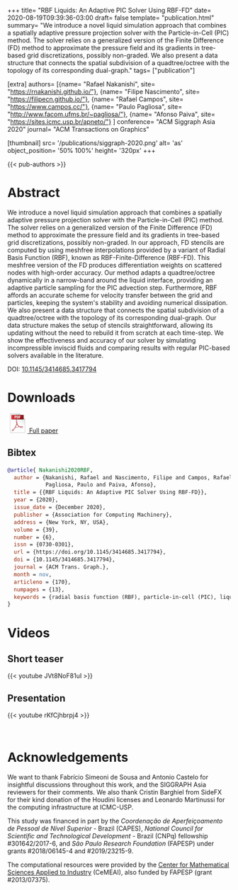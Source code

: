 +++
title= "RBF Liquids: An Adaptive PIC Solver Using RBF-FD"
date= 2020-08-19T09:39:36-03:00
draft= false
template= "publication.html"
summary= "We introduce a novel liquid simulation approach that combines a spatially adaptive pressure projection solver with the Particle-in-Cell (PIC) method. The solver relies on a generalized version of the Finite Difference (FD) method to approximate the pressure field and its gradients in tree-based grid discretizations, possibly non-graded. We also present a data structure that connects the spatial subdivision of a quadtree/octree with the topology of its corresponding dual-graph."
tags= ["publication"]

[extra]
authors= [{name= "Rafael Nakanishi", site= "https://rnakanishi.github.io/"},
{name= "Filipe Nascimento", site= "https://filipecn.github.io/"},
{name= "Rafael Campos", site= "https://www.campos.cc/"},
{name= "Paulo Pagliosa", site= "http://www.facom.ufms.br/~pagliosa/"},
{name= "Afonso Paiva", site= "https://sites.icmc.usp.br/apneto/"}
]
conference= "ACM Siggraph Asia 2020"
journal= "ACM Transactions on Graphics"

[thumbnail]
    src= '/publications/siggraph-2020.png'
    alt=  'as'
    object_position=  '50% 100%'
    height= '320px'
+++

{{< pub-authors >}}


# Abstract
We introduce a novel liquid simulation approach that combines a spatially adaptive pressure projection solver with the Particle-in-Cell (PIC) method. The solver relies on a generalized version of the Finite Difference (FD) method to approximate the pressure field and its gradients in tree-based grid discretizations, possibly non-graded. In our approach, FD stencils are computed by using meshfree interpolations provided by a variant of Radial Basis Function (RBF), known as RBF-Finite-Difference (RBF-FD).  This meshfree version of the FD produces differentiation weights on scattered nodes with high-order accuracy. Our method adapts a quadtree/octree dynamically in a narrow-band around the liquid interface, providing an adaptive particle sampling for the PIC advection step.
Furthermore, RBF affords an accurate scheme for velocity transfer between the grid and particles, keeping the system's stability and avoiding numerical dissipation.  We also present a data structure that connects the spatial subdivision of a quadtree/octree with the topology of its corresponding dual-graph. Our data structure makes the setup of stencils straightforward, allowing its updating without the need to rebuild it from scratch at each time-step. We show the effectiveness and accuracy of our solver by simulating incompressible inviscid fluids and comparing results with regular PIC-based solvers available in the literature.

DOI: [10.1145/3414685.3417794](https://doi.org/10.1145/3414685.3417794)

# Downloads
 
[ ![PDF](/icons/adobepdf.icon.png) Full paper](/files/rbf-sa2020.pdf)

## Bibtex
 
```bibtex
@article{ Nakanishi2020RBF,
  author = {Nakanishi, Rafael and Nascimento, Filipe and Campos, Rafael and 
            Pagliosa, Paulo and Paiva, Afonso},
  title = {{RBF Liquids: An Adaptive PIC Solver Using RBF-FD}},
  year = {2020},
  issue_date = {December 2020},
  publisher = {Association for Computing Machinery},
  address = {New York, NY, USA},
  volume = {39},
  number = {6},
  issn = {0730-0301},
  url = {https://doi.org/10.1145/3414685.3417794},
  doi = {10.1145/3414685.3417794},
  journal = {ACM Trans. Graph.},
  month = nov,
  articleno = {170},
  numpages = {13},
  keywords = {radial basis function (RBF), particle-in-cell (PIC), liquid animation, adaptive grids}
}
```

# Videos

<!-- Coming soon -->

## Short teaser
{{< youtube JVt8NoF81uI >}}

## Presentation
{{< youtube rKfCjhbrpj4 >}}
 
<br />

# Acknowledgements

We want to thank Fabrício Simeoni de Sousa and Antonio Castelo for insightful discussions throughout this work, and the SIGGRAPH Asia reviewers for their comments. We also thank Cristin Barghiel from SideFX for their kind donation of the Houdini licenses and Leonardo Martinussi for the computing infrastructure at ICMC-USP. 

This study was financed in part by the *Coordenação de Aperfeiçoamento de Pessoal de Nível Superior* - Brazil (CAPES), *National Council for Scientific and Technological Development* - Brazil (CNPq) fellowship #301642/2017-6, and *São Paulo Research Foundation* (FAPESP) under grants  #2018/06145-4 and #2019/23215-9.

The computational resources were provided by the [Center for
Mathematical Sciences Applied to Industry](http://www.cemeai.icmc.usp.br/) (CeMEAI), also funded by FAPESP (grant #2013/07375).